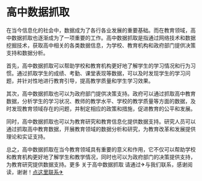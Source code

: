 # 高中数据抓取

在当今信息化的社会中，数据成为了各行各业发展的重要基础。而在教育领域，高中数据抓取也逐渐成为了一项重要的工作。高中数据抓取是指通过网络技术和数据挖掘技术，获取高中相关的各类数据信息，为学校、教育机构和政府部门提供决策支持和数据分析。

首先，高中数据抓取可以帮助学校和教育机构更好地了解学生的学习情况和行为习惯。通过抓取学生的成绩、考勤、课堂表现等数据，可以及时发现学生的学习问题，并针对性地进行教育引导，提高教学质量和学生学习效果。

其次，高中数据抓取也可以为政府部门提供决策支持。政府可以通过抓取高中教育数据，分析学生的学习状况、教师的教学水平、学校的教学质量等方面的数据，及时发现教育领域存在的问题，并制定相应的政策和措施，促进教育的公平和发展。

同时，高中数据抓取也可以为教育研究和教育信息化提供数据支持。研究人员可以通过抓取高中教育数据，开展教育领域的数据分析和研究，为教育改革和发展提供理论和实证支持。

总之，高中数据抓取在当今教育领域具有重要的意义和作用，它不仅可以帮助学校和教育机构更好地了解学生和教学情况，同时也可以为政府部门的决策提供支持，为教育研究提供数据支持。更多 关于高中数据抓取 请通过✈与我们联系，感谢阅读，谢谢！[点这里联系✈](https://ww.k02.cc)